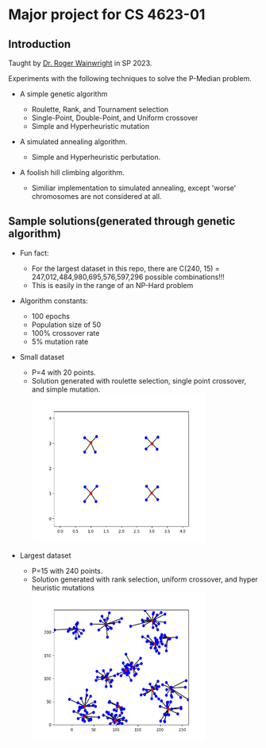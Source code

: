 # Major project for CS 4623-01

## Introduction

Taught by [Dr. Roger Wainwright](https://engineering.utulsa.edu/computer-science/faculty/profile/roger-wainwright/) in SP 2023.

Experiments with the following techniques to solve the P-Median problem.
  - A simple genetic algorithm
    - Roulette, Rank, and Tournament selection
    - Single-Point, Double-Point, and Uniform crossover
    - Simple and Hyperheuristic mutation
    
  - A simulated annealing algorithm.
    - Simple and Hyperheuristic perbutation.
    
  - A foolish hill climbing algorithm.
    - Similiar implementation to simulated annealing, except 'worse' chromosomes are not considered at all.

## Sample solutions(generated through genetic algorithm)
  - Fun fact:
    - For the largest dataset in this repo, there are C(240, 15) =  247,012,484,980,695,576,597,296 possible combinations!!!
    - This is easily in the range of an NP-Hard problem

  - Algorithm constants:
    - 100 epochs
    - Population size of 50
    - 100% crossover rate
    - 5% mutation rate
  - Small dataset
    - P=4 with 20 points. 
    - Solution generated with roulette selection, single point crossover, and simple mutation.
      <img src="Results/Graphs/P_4/P_4_N_20_roulette_single_point_simple.png" width="350" height="300">
      
  - Largest dataset
    - P=15 with 240 points.
    - Solution generated with rank selection, uniform crossover, and hyper heuristic mutations
      <img src="Results/Graphs/P_15/P_15_N_240_rank_uniform_hyper_heuristic.png" width="350" height="300">
